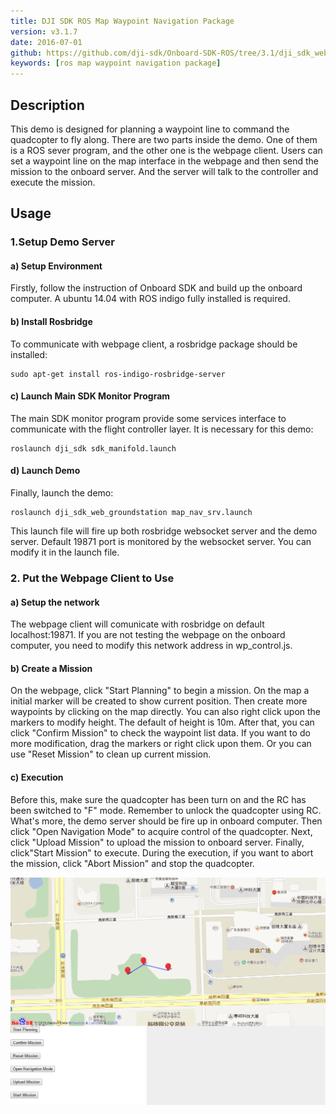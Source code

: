 ```yaml
---
title: DJI SDK ROS Map Waypoint Navigation Package
version: v3.1.7
date: 2016-07-01
github: https://github.com/dji-sdk/Onboard-SDK-ROS/tree/3.1/dji_sdk_web_groundstation
keywords: [ros map waypoint navigation package]
---
```


## Description

This demo is designed for planning a waypoint line to command the quadcopter to fly along.
There are two parts inside the demo. One of them is a ROS sever program, and the other one is the webpage client. Users can set a waypoint line on the map interface in the webpage and then send the mission to the onboard server. And the server will talk to the controller and execute the mission.

## Usage

### 1.Setup Demo Server

#### a) Setup Environment

Firstly, follow the instruction of Onboard SDK and build up the onboard computer. A ubuntu 14.04 with ROS indigo fully installed is required.

#### b) Install Rosbridge

To communicate with webpage client, a rosbridge package should be installed:

```
sudo apt-get install ros-indigo-rosbridge-server
```

#### c) Launch Main SDK Monitor Program

The main SDK monitor program provide some services interface to communicate with the flight controller layer. It is necessary for this demo:
```
roslaunch dji_sdk sdk_manifold.launch
```

#### d) Launch Demo

Finally, launch the demo:
```
roslaunch dji_sdk_web_groundstation map_nav_srv.launch
```
This launch file will fire up both rosbridge websocket server and the demo server. Default 19871 port is monitored by the websocket server. You can modify it in the launch file.

### 2. Put the Webpage Client to Use

#### a) Setup the network

The webpage client will comunicate with rosbridge on default localhost:19871. If you are not testing the webpage on the onboard computer, you need to modify this network address in wp_control.js.

#### b) Create a Mission

On the webpage, click "Start Planning" to begin a mission. On the map a initial marker will be created to show current position.
Then create more waypoints by clicking on the map directly. You can also right click upon the markers to modify height. The default of height is 10m.
After that, you can click "Confirm Mission" to check the waypoint list data. If you want to do more modification, drag the markers or right click upon them. Or you can use "Reset Mission" to clean up current mission.

#### c) Execution

Before this, make sure the quadcopter has been turn on and the RC has been switched to "F" mode. Remember to unlock the quadcopter using RC. What's more, the demo server should be fire up in onboard computer.
Then click "Open Navigation Mode" to acquire control of the quadcopter.
Next, click "Upload Mission" to upload the mission to onboard server.
Finally, click"Start Mission" to execute.
During the execution, if you want to abort the mission, click "Abort Mission" and stop the quadcopter.

![WebpageClient](../../../images/ROS/webpage_client.png)

